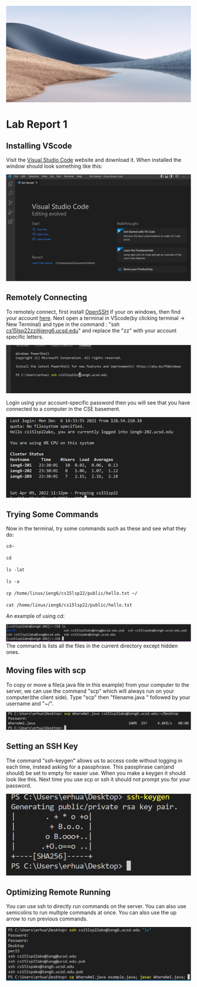 ![Image](Lake.png)
# Lab Report 1

## **Installing VScode**

Visit the [Visual Studio Code](https://code.visualstudio.com/) website and download it. When installed the window should look something like this: 

![Image](VScode.png)

## **Remotely Connecting**

To remotely connect, first install [OpenSSH](https://docs.microsoft.com/en-us/windows-server/administration/openssh/openssh_install_firstuse) if your on windows, then find your account [here](https://sdacs.ucsd.edu/~icc/index.php). Next open a terminal in VScode(by clicking terminal -> New Terminal) and type in the command : "ssh cs15lsp22zz@ieng6.ucsd.edu" and replace the "zz" with your account specific letters. 

![Image](Vscodelogin.png)

Login using your account-specific password then you will see that you have connected to a computer in the CSE basement.

![Image](Remotelyconnecting.png)

## Trying Some Commands

Now in the terminal, try some commands such as these and see what they do:

```
cd~

cd

ls -lat

ls -a

cp /home/linux/ieng6/cs15lsp22/public/hello.txt ~/

cat /home/linux/ieng6/cs15lsp22/public/hello.txt

```

An example of using cd:

![Image](lsexample.png)
The command ls lists all the files in the current directory except hidden ones.

## **Moving files with scp**
To copy or move a file(a java file in this example) from your computer to the server, we can use the command "scp" which will always run on your computer(the client side). Type "scp" then "filename.java " followed by your username and "~/".

![Image](scp.png)

## **Setting an SSH Key**
 The command "ssh-keygen" allows us to access code without logging in each time, instead asking for a passphrase. This passphrase can(and should) be set to empty for easier use. When you make a keygen it should look like this. Next time you use scp or ssh it should not prompt you for your password. 

![Image](keygen.png)

## **Optimizing Remote Running**
You can use ssh to directly run commands on the server. You can also use semicolins to run multiple commands at once. You can also use the up arrow to run previous commands.

![Image](optimizing.png)







